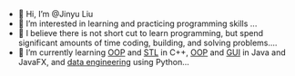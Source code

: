 - 👋 Hi, I’m @Jinyu Liu
- 👀 I’m interested in learning and practicing programming skills ...
- 🌱 I believe there is not short cut to learn programming, but spend significant amounts of time coding, building, and solving problems....
- 🌱 I’m currently learning [OOP](https://github.com/JinyuLiu0116/CPP-Intermediate-Level/tree/main/OOP) and [STL](https://github.com/JinyuLiu0116/CPP-Intermediate-Level/tree/main/STL_containers) in C++, [OOP](https://github.com/JinyuLiu0116/Java-Entry-to-Intermediate/tree/main/OOP) and [GUI](https://github.com/JinyuLiu0116/Java-Entry-to-Intermediate/tree/main/Tic-Tac-Toe_complete) in Java and JavaFX, and [data engineering](https://github.com/JinyuLiu0116/Python-beginner-level.git) using Python...


<!---
JinyuLiu0116/JinyuLiu0116 is a ✨ special ✨ repository because its `README.md` (this file) appears on your GitHub profile.
You can click the Preview link to take a look at your changes.
--->
